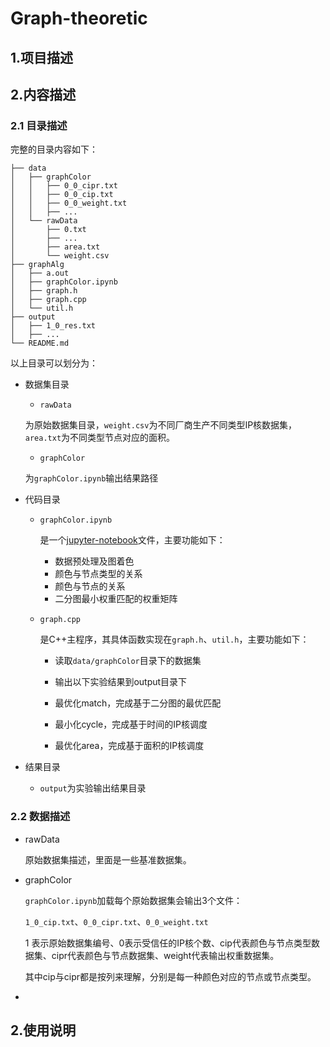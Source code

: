 # Graph-theoretic

## 1.项目描述

## 2.内容描述

### 2.1 目录描述

完整的目录内容如下：

```
├── data
│   ├── graphColor
│   │   ├── 0_0_cipr.txt
│   │   ├── 0_0_cip.txt
│   │   ├── 0_0_weight.txt
│   │   ├── ...
│   └── rawData
│       ├── 0.txt
│       ├── ...
│       ├── area.txt
│       └── weight.csv
├── graphAlg
│   ├── a.out
│   ├── graphColor.ipynb
│   ├── graph.h
│   ├── graph.cpp
│   └── util.h
├── output
│   ├── 1_0_res.txt
│   ├── ...
└── README.md
```

以上目录可以划分为：

- 数据集目录
  - `rawData`

  为原始数据集目录，`weight.csv`为不同厂商生产不同类型IP核数据集，`area.txt`为不同类型节点对应的面积。

  - `graphColor`

  为``graphColor.ipynb``输出结果路径

- 代码目录

  - `graphColor.ipynb`

    是一个[jupyter-notebook](https://jupyter.org/)文件，主要功能如下：
    - 数据预处理及图着色
    - 颜色与节点类型的关系
    - 颜色与节点的关系
    - 二分图最小权重匹配的权重矩阵

  - `graph.cpp`

    是C++主程序，其具体函数实现在`graph.h`、`util.h`，主要功能如下：

    - 读取`data/graphColor`目录下的数据集
    - 输出以下实验结果到output目录下

    - 最优化match，完成基于二分图的最优匹配
    - 最小化cycle，完成基于时间的IP核调度
    - 最优化area，完成基于面积的IP核调度

- 结果目录
  - `output`为实验输出结果目录

### 2.2 数据描述

- rawData

  原始数据集描述，里面是一些基准数据集。

- graphColor

  `graphColor.ipynb`加载每个原始数据集会输出3个文件：

  `1_0_cip.txt`、`0_0_cipr.txt`、`0_0_weight.txt`

  1 表示原始数据集编号、0表示受信任的IP核个数、cip代表颜色与节点类型数据集、cipr代表颜色与节点数据集、weight代表输出权重数据集。

  其中cip与cipr都是按列来理解，分别是每一种颜色对应的节点或节点类型。

- 

## 2.使用说明